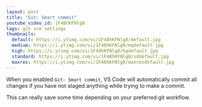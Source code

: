 ```yaml
---
layout: post
title: "Git: Smart commit"
youtube_video_id: 1F48hKFNlg8
tags: git scm settings
thumbnails:
  default: https://i.ytimg.com/vi/1F48hKFNlg8/default.jpg
  medium: https://i.ytimg.com/vi/1F48hKFNlg8/mqdefault.jpg
  high: https://i.ytimg.com/vi/1F48hKFNlg8/hqdefault.jpg
  standard: https://i.ytimg.com/vi/1F48hKFNlg8/sddefault.jpg
  maxres: https://i.ytimg.com/vi/1F48hKFNlg8/maxresdefault.jpg
---
```


When you enabled `Git: Smart commit`, VS Code will automatically commit all changes if you have not staged anything while trying to make a commit.

This can really save some time depending on your preferred git workflow.